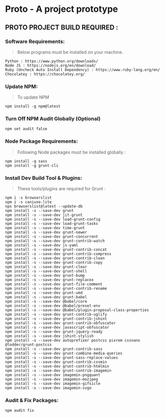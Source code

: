 # Proto - A project prototype
## PROTO PROJECT BUILD REQUIRED :
### Software Requirements:
> Below programs must be installed on your machine.

	Python : https://www.python.org/downloads/
	Node JS : https://nodejs.org/en/download/
	Ruby (Uncheck Auto Install Dependency) : https://www.ruby-lang.org/en/
	Chocolatey : https://chocolatey.org/

### Update NPM:
> To update NPM

	npm install -g npm@latest

### Turn Off NPM Audit Globally (Optional)
	npm set audit false

### Node Package Requirements:
> Following Node packages must be installed globally :

	npm install -g sass
	npm install -g grunt-cli

### Install Dev Build Tool & Plugins:
> These tools/plugins are required for Grunt :

	npm i -s browserslist
	npm i -s caniuse-lite
	npx browserslist@latest --update-db
	npm install -s --save-dev grunt
	npm install -s --save-dev jit-grunt
	npm install -s --save-dev load-grunt-config
	npm install -s --save-dev load-grunt-tasks
	npm install -s --save-dev time-grunt
	npm install -s --save-dev grunt-newer
	npm install -s --save-dev grunt-concurrent
	npm install -s --save-dev grunt-contrib-watch
	npm install -s --save-dev js-yaml
	npm install -s --save-dev grunt-contrib-concat
	npm install -s --save-dev grunt-contrib-compress
	npm install -s --save-dev grunt-contrib-clean
	npm install -s --save-dev grunt-contrib-copy
	npm install -s --save-dev grunt-clear
	npm install -s --save-dev grunt-shell
	npm install -s --save-dev grunt-bump
	npm install -s --save-dev grunt-replacex
	npm install -s --save-dev grunt-file-comment
	npm install -s --save-dev grunt-contrib-rename
	npm install -s --save-dev grunt-umd
	npm install -s --save-dev grunt-babel
	npm install -s --save-dev @babel/core
	npm install -s --save-dev @babel/preset-env
	npm install -s --save-dev @babel/plugin-proposal-class-properties
	npm install -s --save-dev grunt-contrib-uglify
	npm install -s --save-dev grunt-contrib-jshint
	npm install -s --save-dev grunt-contrib-obfuscator
	npm install -s --save-dev javascript-obfuscator
	npm install -s --save-dev grunt-jquery-ready
	npm install -s --save-dev jshint-stylish
	npm install -s --save-dev autoprefixer postcss pixrem cssnano @lodder/grunt-postcss
	npm install -s --save-dev grunt-contrib-sass
	npm install -s --save-dev grunt-combine-media-queries
	npm install -s --save-dev grunt-sass-replace-values
	npm install -s --save-dev grunt-contrib-cssmin
	npm install -s --save-dev grunt-contrib-htmlmin
	npm install -s --save-dev grunt-contrib-imagemin
	npm install -s --save-dev imagemin-pngquant
	npm install -s --save-dev imagemin-mozjpeg
	npm install -s --save-dev imagemin-gifsicle
	npm install -s --save-dev imagemin-svgo

### Audit & Fix Packages:
	npm audit fix